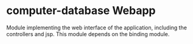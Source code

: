 # computer-database Webapp

Module implementing the web interface of the application, including the controllers and jsp.
This module depends on the binding module.